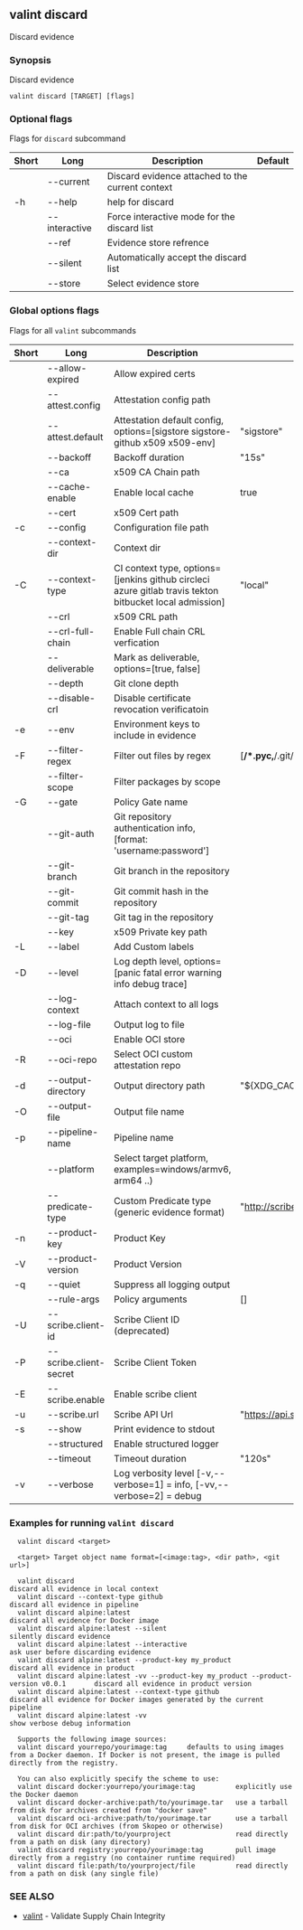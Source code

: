 ## valint discard

Discard evidence

### Synopsis

Discard evidence

```
valint discard [TARGET] [flags]
```

### Optional flags 
Flags for `discard` subcommand


| Short | Long | Description | Default |
| --- | --- | --- | --- |
| | --current | Discard evidence attached to the current context | |
| -h | --help | help for discard | |
| | --interactive | Force interactive mode for the discard list | |
| | --ref | Evidence store refrence | |
| | --silent | Automatically accept the discard list | |
| | --store | Select evidence store | |


### Global options flags
Flags for all `valint` subcommands


| Short | Long | Description | Default |
| --- | --- | --- | --- |
| | --allow-expired | Allow expired certs | |
| | --attest.config | Attestation config path | |
| | --attest.default | Attestation default config, options=[sigstore sigstore-github x509 x509-env] | "sigstore" |
| | --backoff | Backoff duration | "15s" |
| | --ca | x509 CA Chain path | |
| | --cache-enable | Enable local cache | true |
| | --cert | x509 Cert path | |
| -c | --config | Configuration file path | |
| | --context-dir | Context dir | |
| -C | --context-type | CI context type, options=[jenkins github circleci azure gitlab travis tekton bitbucket local admission] | "local" |
| | --crl | x509 CRL path | |
| | --crl-full-chain | Enable Full chain CRL verfication | |
| | --deliverable | Mark as deliverable, options=[true, false] | |
| | --depth | Git clone depth | |
| | --disable-crl | Disable certificate revocation verificatoin | |
| -e | --env | Environment keys to include in evidence | |
| -F | --filter-regex | Filter out files by regex | [**/*.pyc,**/.git/**] |
| | --filter-scope | Filter packages by scope | |
| -G | --gate | Policy Gate name | |
| | --git-auth | Git repository authentication info, [format: 'username:password'] | |
| | --git-branch | Git branch in the repository | |
| | --git-commit | Git commit hash in the repository | |
| | --git-tag | Git tag in the repository | |
| | --key | x509 Private key path | |
| -L | --label | Add Custom labels | |
| -D | --level | Log depth level, options=[panic fatal error warning info debug trace] | |
| | --log-context | Attach context to all logs | |
| | --log-file | Output log to file | |
| | --oci | Enable OCI store | |
| -R | --oci-repo | Select OCI custom attestation repo | |
| -d | --output-directory | Output directory path | "${XDG_CACHE_HOME}/valint" |
| -O | --output-file | Output file name | |
| -p | --pipeline-name | Pipeline name | |
| | --platform | Select target platform, examples=windows/armv6, arm64 ..) | |
| | --predicate-type | Custom Predicate type (generic evidence format) | "http://scribesecurity.com/evidence/generic/v0.1" |
| -n | --product-key | Product Key | |
| -V | --product-version | Product Version | |
| -q | --quiet | Suppress all logging output | |
| | --rule-args | Policy arguments | [] |
| -U | --scribe.client-id | Scribe Client ID (deprecated) | |
| -P | --scribe.client-secret | Scribe Client Token | |
| -E | --scribe.enable | Enable scribe client | |
| -u | --scribe.url | Scribe API Url | "https://api.scribesecurity.com" |
| -s | --show | Print evidence to stdout | |
| | --structured | Enable structured logger | |
| | --timeout | Timeout duration | "120s" |
| -v | --verbose | Log verbosity level [-v,--verbose=1] = info, [-vv,--verbose=2] = debug | |


### Examples for running `valint discard`

```
  valint discard <target>
  
  <target> Target object name format=[<image:tag>, <dir path>, <git url>]

  valint discard                                                                    discard all evidence in local context
  valint discard --context-type github                                              discard all evidence in pipeline
  valint discard alpine:latest                                                      discard all evidence for Docker image
  valint discard alpine:latest --silent                                             silently discard evidence
  valint discard alpine:latest --interactive                                        ask user before discarding evidence
  valint discard alpine:latest --product-key my_product                             discard all evidence in product
  valint discard alpine:latest -vv --product-key my_product --product-version v0.0.1       discard all evidence in product version
  valint discard alpine:latest --context-type github                                discard all evidence for Docker images generated by the current pipeline
  valint discard alpine:latest -vv                                                  show verbose debug information

  Supports the following image sources:
  valint discard yourrepo/yourimage:tag     defaults to using images from a Docker daemon. If Docker is not present, the image is pulled directly from the registry.

  You can also explicitly specify the scheme to use:
  valint discard docker:yourrepo/yourimage:tag          explicitly use the Docker daemon
  valint discard docker-archive:path/to/yourimage.tar   use a tarball from disk for archives created from "docker save"
  valint discard oci-archive:path/to/yourimage.tar      use a tarball from disk for OCI archives (from Skopeo or otherwise)
  valint discard dir:path/to/yourproject                read directly from a path on disk (any directory)
  valint discard registry:yourrepo/yourimage:tag        pull image directly from a registry (no container runtime required)
  valint discard file:path/to/yourproject/file          read directly from a path on disk (any single file)

```

### SEE ALSO

* [valint](valint.md)	 - Validate Supply Chain Integrity

